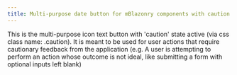 ```yaml
---
title: Multi-purpose date button for mBlazonry components with caution state active
---
```


This is the multi-purpose icon text button with 'caution' state active (via css class name: .caution). It is meant to be used for user actions that require cautionary feedback from the application (e.g. A user is attempting to perform an action whose outcome is not ideal, like submitting a form with optional inputs left blank)